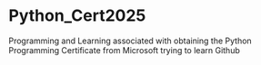 # Python_Cert2025
Programming and Learning associated with obtaining the Python Programming Certificate from Microsoft
trying to learn Github
